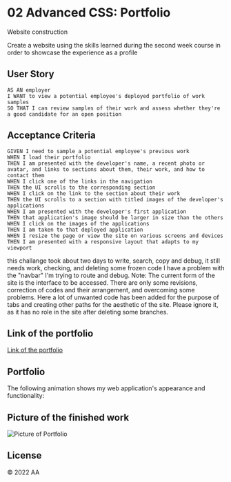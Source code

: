 # 02 Advanced CSS: Portfolio

Website construction

Create a website using the skills learned during the second week course in order to showcase the experience as a profile

## User Story

```
AS AN employer
I WANT to view a potential employee's deployed portfolio of work samples
SO THAT I can review samples of their work and assess whether they're a good candidate for an open position
```

## Acceptance Criteria

```
GIVEN I need to sample a potential employee's previous work
WHEN I load their portfolio
THEN I am presented with the developer's name, a recent photo or avatar, and links to sections about them, their work, and how to contact them
WHEN I click one of the links in the navigation
THEN the UI scrolls to the corresponding section
WHEN I click on the link to the section about their work
THEN the UI scrolls to a section with titled images of the developer's applications
WHEN I am presented with the developer's first application
THEN that application's image should be larger in size than the others
WHEN I click on the images of the applications
THEN I am taken to that deployed application
WHEN I resize the page or view the site on various screens and devices
THEN I am presented with a responsive layout that adapts to my viewport
```
this challange took about two days to write, search, copy and debug, it still needs work, checking, and deleting some frozen code
I have a problem with the "navbar" I'm trying to route and debug.
Note: The current form of the site is the interface to be accessed. There are only some revisions, correction of codes and their arrangement, and overcoming some problems.
Here a lot of unwanted code has been added for the purpose of tabs and creating other paths for the aesthetic of the site. 
Please ignore it, as it has no role in the site after deleting some branches.

## Link of the portfolio

<a href="https://amarfiguig.github.io/02-Advanced-CSS/">Link of the portfolio</a>


## Portfolio

The following animation shows my web application's appearance and functionality:

## Picture of the finished work 

![Picture of Portfolio](https://github.com/amarfiguig/02-Advanced-CSS/blob/main/Develop/images/portfolio%20demo.gif)

## License

© 2022 AA
